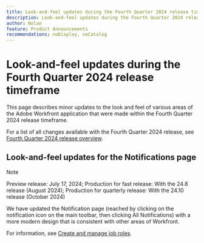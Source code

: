 ```yaml
---
title: Look-and-feel updates during the Fourth Quarter 2024 release time frame
description: Look-and-feel updates during the Fourth Quarter 2024 release time frame
author: Nolan
feature: Product Announcements
recommendations: noDisplay, noCatalog
---
```

# Look-and-feel updates during the Fourth Quarter 2024 release timeframe

This page describes minor updates to the look and feel of various areas of the Adobe Workfront application that were made within the Fourth Quarter 2024 release timeframe.

For a list of all changes available with the Fourth Quarter 2024 release, see [Fourth Quarter 2024 release overview](/help/quicksilver/product-announcements/product-releases/24-q4-release-activity/24-q4-release-overview.md).

## Look-and-feel updates for the Notifications page

>[!NOTE]
>
>Preview release: July 17, 2024; Production for fast release: With the 24.8 release (August 2024); Production for quarterly release: With the 24.10 release (October 2024)

We have updated the Notification page (reached by clicking on the notification icon on the main toolbar, then clicking All Notifications) with a more modern design that is consistent with other areas of Workfront.

For information, see [Create and manage job roles](/help/quicksilver/administration-and-setup/set-up-workfront/organizational-setup/create-manage-job-roles.md).
